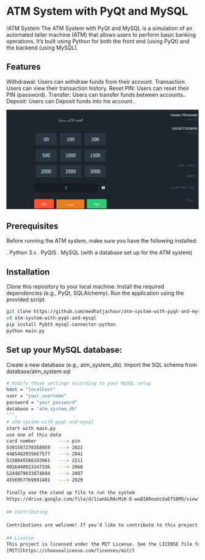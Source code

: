 # ATM System with PyQt and MySQL
!ATM System
The ATM System with PyQt and MySQL is a simulation of an automated teller machine (ATM) that allows users to perform basic banking operations. It’s built using Python for both the front end (using PyQt) and the backend (using MySQL).
 
## Features
Withdrawal: Users can withdraw funds from their account.
Transaction: Users can view their transaction history.
Reset PIN: Users can reset their PIN (password).
Transfer: Users can transfer funds between accounts..
Deposit: Users can Deposit funds into his account..

![alt text](https://github.com/medhatjachour/atm-system-with-pyqt-and-mysql/blob/main/sample/img1.png?raw=true)
## Prerequisites
Before running the ATM system, make sure you have the following installed:

. Python 3.x
. PyQt5
. MySQL (with a database set up for the ATM system)
## Installation

Clone this repository to your local machine.
Install the required dependencies (e.g., PyQt, SQLAlchemy).
Run the application using the provided script.

```bash
git clone https://github.com/medhatjachour/atm-system-with-pyqt-and-mysql.git
cd atm-system-with-pyqt-and-mysql
pip install PyQt5 mysql-connector-python
python main.py
```
## Set up your MySQL database:
Create a new database (e.g., atm_system_db).
Import the SQL schema from database/atm_system.sql
```bash
# Modify these settings according to your MySQL setup
host = "localhost"
user = "your_username"
password = "your_password"
database = "atm_system_db"
```.
# atm-system-with-pyqt-and-mysql
start with main.py
use one of this data
card number        ---> pin
5391587278358959   ---> 2021
4485482955667577   ---> 2041
5330045566103961   ---> 2211
4916448923347336   ---> 2060 
5244879033874894   ---> 2087
4556957769991481   ---> 2029

finally use the stand up file to run the system
https://drive.google.com/file/d/1iwnGLRAcMiK-E-wxBIARouUcXaEf58M5/view?usp=sharing

## Contributing

Contributions are welcome! If you’d like to contribute to this project, just contact me

## License
This project is licensed under the MIT License. See the LICENSE file for details.
[MIT](https://choosealicense.com/licenses/mit/)






